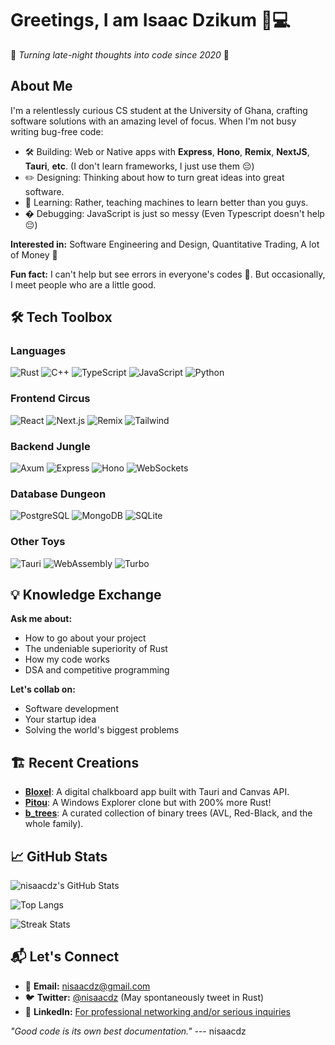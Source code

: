 # Greetings, I am Isaac Dzikum 👑💻

🚀 *Turning late-night thoughts into code since 2020* 🚀

## About Me
I'm a relentlessly curious CS student at the University of Ghana, crafting software solutions with an amazing level of focus.  When I'm not busy writing bug-free code:

- 🛠️ Building: Web or Native apps with **Express**, **Hono**, **Remix**, **NextJS**, **Tauri**, **etc**. (I don't learn frameworks, I just use them 😔)
- ✏️ Designing: Thinking about how to turn great ideas into great software.
- 🤖 Learning: Rather, teaching machines to learn better than you guys.
- � Debugging: JavaScript is just so messy (Even Typescript doesn't help 😔)

**Interested in:** Software Engineering and Design, Quantitative Trading, A lot of Money 🤑

**Fun fact:** I can't help but see errors in everyone's codes 🤷. But occasionally, I meet people who are a little good.

## 🛠️ Tech Toolbox

### **Languages**
![Rust](https://img.shields.io/badge/-Rust-000000?style=flat&logo=rust)
![C++](https://img.shields.io/badge/-C++-00599C?logo=cplusplus)
![TypeScript](https://img.shields.io/badge/-TypeScript-3178C6?logo=typescript)
![JavaScript](https://img.shields.io/badge/-JavaScript-F7DF1E?logo=javascript&logoColor=black)
![Python](https://img.shields.io/badge/-Python-3776AB?logo=python)

### **Frontend Circus**
![React](https://img.shields.io/badge/-React-61DAFB?logo=react)
![Next.js](https://img.shields.io/badge/-Next.js-000000?logo=next.js)
![Remix](https://img.shields.io/badge/-Remix-000000?logo=remix)
![Tailwind](https://img.shields.io/badge/-Tailwind-06B6D4?logo=tailwind-css)

### **Backend Jungle**
![Axum](https://img.shields.io/badge/-Axum-FF1B2D?logo=rust)
![Express](https://img.shields.io/badge/-Express-000000?logo=express)
![Hono](https://img.shields.io/badge/-Hono-FF4F64?logo=hono)
![WebSockets](https://img.shields.io/badge/-WebSockets-010101?logo=websocket)

### **Database Dungeon**
![PostgreSQL](https://img.shields.io/badge/-PostgreSQL-4169E1?logo=postgresql)
![MongoDB](https://img.shields.io/badge/-MongoDB-47A248?logo=mongodb)
![SQLite](https://img.shields.io/badge/-SQLite-003B57?logo=sqlite)

### **Other Toys**
![Tauri](https://img.shields.io/badge/-Tauri-FFC131?logo=tauri)
![WebAssembly](https://img.shields.io/badge/-Wasm-654FF0?logo=webassembly)
![Turbo](https://img.shields.io/badge/-Turbo-FF0000?logo=turborepo)

## 💡 Knowledge Exchange
**Ask me about:**
- How to go about your project
- The undeniable superiority of Rust
- How my code works
- DSA and competitive programming

**Let's collab on:**
- Software development
- Your startup idea
- Solving the world's biggest problems

## 🏗️ Recent Creations
- [**Bloxel**](https://github.com/nisaacdz/bloxel):  A digital chalkboard app built with Tauri and Canvas API.
- [**Pitou**](https://github.com/nisaacdz/pitou): A Windows Explorer clone but with 200% more Rust!
- [**b_trees**](https://github.com/nisaacdz/b_trees):  A curated collection of binary trees (AVL, Red-Black, and the whole family).

## 📈 GitHub Stats
![nisaacdz's GitHub Stats](https://github-readme-stats.vercel.app/api?username=nisaacdz&show_icons=true&theme=radical&hide_title=true)

![Top Langs](https://github-readme-stats.vercel.app/api/top-langs/?username=nisaacdz&layout=compact&theme=radical)

![Streak Stats](https://github-readme-streak-stats.herokuapp.com/?user=nisaacdz&theme=radical)

## 📬 Let's Connect
- 💌 **Email:** [nisaacdz@gmail.com](mailto:nisaacdz@gmail.com)
- 🐦 **Twitter:** [@nisaacdz](https://twitter.com/nisaacdz) (May spontaneously tweet in Rust)
- 💼 **LinkedIn:** [For professional networking and/or serious inquiries](https://linkedin.com/in/nisaacdz)

*"Good code is its own best documentation."*
--- nisaacdz
